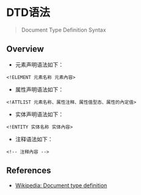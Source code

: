 # DTD语法

> Document Type Definition Syntax

## Overview

- 元素声明语法如下：

```
<!ELEMENT 元素名称 元素內容>
```

- 属性声明语法如下：

```
<!ATTLIST 元素名称、属性注释、属性值型态、属性的內定值>
```

- 实体声明语法如下：

```
<!ENTITY 实体名称 实体內容>
```

- 注释语法如下：

```
<!-- 注释內容 -->
```

## References

- [Wikipedia: Document type definition](https://en.wikipedia.org/wiki/Document_type_definition)